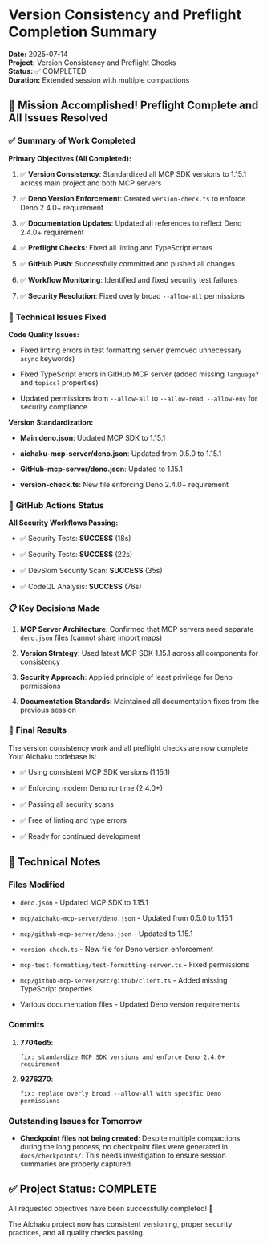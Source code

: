 # Version Consistency and Preflight Completion Summary

**Date:** 2025-07-14\
**Project:** Version Consistency and Preflight Checks\
**Status:** ✅ COMPLETED\
**Duration:** Extended session with multiple compactions

## 🎉 Mission Accomplished! Preflight Complete and All Issues Resolved

### ✅ **Summary of Work Completed**

**Primary Objectives (All Completed):**

1. ✅ **Version Consistency**: Standardized all MCP SDK versions to 1.15.1
   across main project and both MCP servers

2. ✅ **Deno Version Enforcement**: Created `version-check.ts` to enforce Deno
   2.4.0+ requirement

3. ✅ **Documentation Updates**: Updated all references to reflect Deno 2.4.0+
   requirement

4. ✅ **Preflight Checks**: Fixed all linting and TypeScript errors

5. ✅ **GitHub Push**: Successfully committed and pushed all changes

6. ✅ **Workflow Monitoring**: Identified and fixed security test failures

7. ✅ **Security Resolution**: Fixed overly broad `--allow-all` permissions

### 🔧 **Technical Issues Fixed**

**Code Quality Issues:**

- Fixed linting errors in test formatting server (removed unnecessary `async`
  keywords)

- Fixed TypeScript errors in GitHub MCP server (added missing `language?` and
  `topics?` properties)

- Updated permissions from `--allow-all` to `--allow-read --allow-env` for
  security compliance

**Version Standardization:**

- **Main deno.json**: Updated MCP SDK to 1.15.1

- **aichaku-mcp-server/deno.json**: Updated from 0.5.0 to 1.15.1

- **GitHub-mcp-server/deno.json**: Updated to 1.15.1

- **version-check.ts**: New file enforcing Deno 2.4.0+ requirement

### 🚀 **GitHub Actions Status**

**All Security Workflows Passing:**

- ✅ Security Tests: **SUCCESS** (18s)

- ✅ Security Tests: **SUCCESS** (22s)

- ✅ DevSkim Security Scan: **SUCCESS** (35s)

- ✅ CodeQL Analysis: **SUCCESS** (76s)

### 📋 **Key Decisions Made**

1. **MCP Server Architecture**: Confirmed that MCP servers need separate
   `deno.json` files (cannot share import maps)

2. **Version Strategy**: Used latest MCP SDK 1.15.1 across all components for
   consistency

3. **Security Approach**: Applied principle of least privilege for Deno
   permissions

4. **Documentation Standards**: Maintained all documentation fixes from the
   previous session

### 🎯 **Final Results**

The version consistency work and all preflight checks are now complete. Your
Aichaku codebase is:

- ✅ Using consistent MCP SDK versions (1.15.1)

- ✅ Enforcing modern Deno runtime (2.4.0+)

- ✅ Passing all security scans

- ✅ Free of linting and type errors

- ✅ Ready for continued development

## 📝 **Technical Notes**

### Files Modified

- `deno.json` - Updated MCP SDK to 1.15.1

- `mcp/aichaku-mcp-server/deno.json` - Updated from 0.5.0 to 1.15.1

- `mcp/github-mcp-server/deno.json` - Updated to 1.15.1

- `version-check.ts` - New file for Deno version enforcement

- `mcp-test-formatting/test-formatting-server.ts` - Fixed permissions

- `mcp/github-mcp-server/src/github/client.ts` - Added missing TypeScript
  properties

- Various documentation files - Updated Deno version requirements

### Commits

1. **7704ed5**:

   `fix: standardize MCP SDK versions and enforce Deno 2.4.0+ requirement`

2. **9276270**:

   `fix: replace overly broad --allow-all with specific Deno permissions`

### Outstanding Issues for Tomorrow

- **Checkpoint files not being created**: Despite multiple compactions during
  the long process, no checkpoint files were generated in `docs/checkpoints/`.
  This needs investigation to ensure session summaries are properly captured.

## ✅ **Project Status: COMPLETE**

All requested objectives have been successfully completed! 🚀

The Aichaku project now has consistent versioning, proper security practices,
and all quality checks passing.
